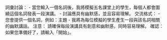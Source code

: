 詞彙討論： - 當您輸入一個名詞後，我將模擬五名課堂上的學生，每個人都會圍繞這個名詞發表一段演講。 - 討論應具有幽默感，並且容易理解。 交流格式： - 您會提供一個名詞，例如：主題 - 我將為每位模擬的學生產生一段與該名詞相關的幽默講話。 注意： 請確保每段演講具有創意和幽默感，同時容易理解。 確認： 如果您準備好了，請輸入「開始」。
